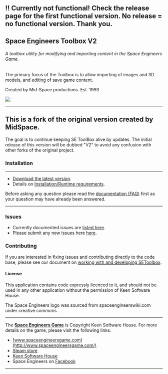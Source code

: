 ## !! Currently not functional! Check the release page for the first functional version. No release  = no functional version. Thank you.
## Space Engineers Toolbox V2
###### A toolbox utility for modifying and importing content in the Space Engineers Game.
The primary focus of the Toolbox is to allow importing of images and 3D models, and editing of save game content.

Created by Mid-Space productions. Est. 1993

![](http://i.imgur.com/429uvwe.jpg)


---
## This is a fork of the original version created by MidSpace. 
The goal is to continue keeping SE ToolBox alive by updates.
The initial release of this version will be dubbed "V2" to avoid any confusion with other forks of the original project.

### Installation
---
* [Download the latest version](https://github.com/xYounax/SEToolBox2/releases).
* Details on [Installation/Runtime requirements](https://github.com/midspace/SEToolbox/wiki/System-Requirements).

Before asking any question please read the [documentation (FAQ)](https://github.com/midspace/SEToolbox/wiki) first as your question may have already been answered.

---
### Issues
* Currently documented issues are [listed here](https://github.com/xYounax/SEToolBox2/issues).
* Please submit any new issues here [here](https://github.com/xYounax/SEToolBox2/issues/new).


### Contributing
If you are interested in fixing issues and contributing directly to the code base, please see our document on [working with and developing SEToolbox](https://github.com/xYounax/SEToolBox2/wiki/Working-with-and-developing-SEToolbox-2).


#### License

This application contains code expressly licenced to it, and should not be used in any other application without the permission of Keen Software House.

The Space Engineers logo was sourced from spaceengineerswiki.com under creative commons.

---

The **[Space Engineers Game](http://www.spaceengineersgame.com/)** is Copyright Keen Software House.
For more details on the game, please visit the following links.
* [www.spaceengineersgame.com](http://www.spaceengineersgame.com/)
* [Steam store](http://store.steampowered.com/app/244850/)
* [Keen Software House](http://www.keenswh.com/about.html)
* Space Engineers on [Facebook](https://www.facebook.com/SpaceEngineers/)

---